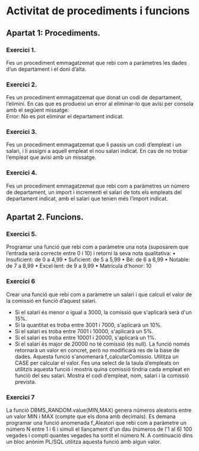 # Activitat de procediments i funcions
## Apartat 1: Procediments.

### Exercici 1.
Fes un procediment emmagatzemat que rebi com a paràmetres les dades d’un departament i el doni d’alta.  

### Exercici 2.
Fes un procediment emmagatzemat que donat un codi de departament, l’elimini. En cas que es produeixi un error al eliminar-lo que avisi per consola amb el següent missatge:  
Error: No es pot eliminar el departament indicat.

### Exercici 3.
Fes un procediment emmagatzemat que li passis un codi d’empleat i un salari, i li assigni a aquell empleat el nou salari indicat. En cas de no trobar l’empleat que avisi amb un missatge.

### Exercici 4.
Fes un procediment emmagatzemat que rebi com a paràmetres un número de departament, un import i incrementi el salari de tots els empleats del departament indicat, amb el salari que tenien més l’import indicat.

## Apartat 2. Funcions.

### Exercici 5.
Programar una funció que rebi com a paràmetre una nota (suposarem que l’entrada serà correcte entre 0 i 10) i retorni la seva nota qualitativa:
•	Insuficient: de 0 a 4,99
•	Suficient: de 5 a 5,99
•	Bé: de 6 a 6,99
•	Notable: de 7 a 8,99
•	Excel·lent: de 9 a 9,99
•	Matrícula d'honor: 10

### Exercici 6
Crear una funció que rebi com a paràmetre un salari i que calculi el valor de la comissió en funció d’aquest salari.
- Si el salari és menor o igual a 3000, la comissió que s'aplicarà serà d'un 15%.
- Si la quantitat es troba entre 3001 i 7000, s'aplicarà un 10%.
- Si el salari es troba entre 7001 i 10000, s'aplicarà un 5%.
- Si el salari es troba entre 10001 i 20000, s'aplicarà un 1%.
- Si el salari és major de 20000 no té comissió (és null).
La funció només retornarà un valor en concret, però no modificarà res de la base de dades. Aquesta funció s'anomenarà f_calcularComissio.  Utilitza un CASE per calcular el valor.
Fes una select de la taula d’empleats on utilitzis aquesta funció i mostris quina comissió tindria cada empleat en funció del seu salari. Mostra el codi d’empleat, nom, salari i la comissió prevista.

### Exercici 7
La funció DBMS_RANDOM.value(MIN,MAX) genera números aleatoris entre un valor MIN i MAX (compte que els dona amb decimals). Es demana programar una funció anomenada f_Aleatori que rebi com a paràmetre un número N entre 1 i 6 i simuli el llançament d'un dau (números de l'1 al 6) 100 vegades i compti quantes vegades ha sortit el número N.
A continuació dins un bloc anònim PL/SQL utilitza aquesta funció amb algun valor. 

